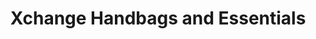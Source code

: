 ---
title: "Xchange Handbags and Essentials"
url: /edinburgh/xchange-handbags-and-essentials/
shop: Taschen & Koffer
---